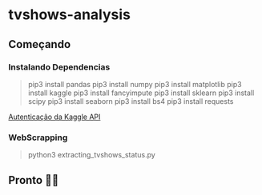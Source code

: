 # tvshows-analysis

## Começando

### Instalando Dependencias

> pip3 install pandas
> pip3 install numpy
> pip3 install matplotlib
> pip3 install kaggle
> pip3 install fancyimpute
> pip3 install sklearn
> pip3 install scipy
> pip3 install seaborn
> pip3 install bs4
> pip3 install requests

[Autenticação da Kaggle API](https://www.kaggle.com/docs/api)

### WebScrapping

> python3 extracting_tvshows_status.py

## Pronto  🎉🎉